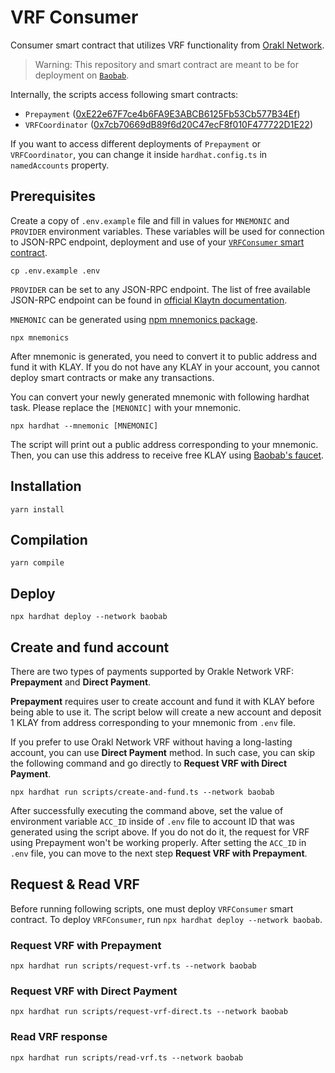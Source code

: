 # VRF Consumer

Consumer smart contract that utilizes VRF functionality from [Orakl Network](https://github.com/bisonai-cic/orakl).

> Warning: This repository and smart contract are meant to be for deployment on [`Baobab`](https://docs.klaytn.foundation/misc/faq#what-is-cypress-what-is-baobab).

Internally, the scripts access following smart contracts:

* `Prepayment` ([0xE22e67F7ce4b6FA9E3ABCB6125Fb53Cb577B34Ef](https://baobab.scope.klaytn.com/account/0xE22e67F7ce4b6FA9E3ABCB6125Fb53Cb577B34Ef))
* `VRFCoordinator` ([0x7cb70669dB89f6d20C47ecF8f010F477722D1E22](https://baobab.scope.klaytn.com/account/0x7cb70669dB89f6d20C47ecF8f010F477722D1E22))

If you want to access different deployments of `Prepayment` or `VRFCoordinator`, you can change it inside `hardhat.config.ts` in `namedAccounts` property.

## Prerequisites

Create a copy of `.env.example` file and fill in values for `MNEMONIC` and `PROVIDER` environment variables.
These variables will be used for connection to JSON-RPC endpoint, deployment and use of your [`VRFConsumer` smart contract](contracts/VRFConsumer.sol).

```shell
cp .env.example .env
```

`PROVIDER` can be set to any JSON-RPC endpoint.
The list of free available JSON-RPC endpoint can be found in [official Klaytn documentation](https://docs.klaytn.foundation/content/dapp/json-rpc/public-en#testnet-baobab-public-json-rpc-endpoints).

`MNEMONIC` can be generated using [npm mnemonics package](https://www.npmjs.com/package/mnemonics).

```shell
npx mnemonics
```

After mnemonic is generated, you need to convert it to public address and fund it with KLAY.
If you do not have any KLAY in your account, you cannot deploy smart contracts or make any transactions.

You can convert your newly generated mnemonic with following hardhat task.
Please replace the `[MENONIC]` with your mnemonic.

```shell
npx hardhat --mnemonic [MNEMONIC]
```

The script will print out a public address corresponding to your mnemonic.
Then, you can use this address to receive free KLAY using [Baobab's faucet](https://baobab.wallet.klaytn.foundation/faucet).

## Installation

```shell
yarn install
```

## Compilation

```shell
yarn compile
```

## Deploy

```shell
npx hardhat deploy --network baobab
```

## Create and fund account

There are two types of payments supported by Orakle Network VRF: **Prepayment** and **Direct Payment**.

**Prepayment** requires user to create account and fund it with KLAY before being able to use it.
The script below will create a new account and deposit 1 KLAY from address corresponding to your mnemonic from `.env` file.

If you prefer to use Orakl Network VRF without having a long-lasting account, you can use **Direct Payment** method.
In such case, you can skip the following command and go directly to **Request VRF with Direct Payment**.

```
npx hardhat run scripts/create-and-fund.ts --network baobab
```

After successfully executing the command above, set the value of environment variable `ACC_ID` inside of `.env` file to account ID that was generated using the script above.
If you do not do it, the request for VRF using Prepayment won't be working properly.
After setting the `ACC_ID` in `.env` file, you can move to the next step **Request VRF with Prepayment**.

## Request & Read VRF

Before running following scripts, one must deploy `VRFConsumer` smart contract.
To deploy `VRFConsumer`, run `npx hardhat deploy --network baobab`.

### Request VRF with Prepayment

```
npx hardhat run scripts/request-vrf.ts --network baobab
```

### Request VRF with Direct Payment

```
npx hardhat run scripts/request-vrf-direct.ts --network baobab
```

### Read VRF response

```
npx hardhat run scripts/read-vrf.ts --network baobab
```
